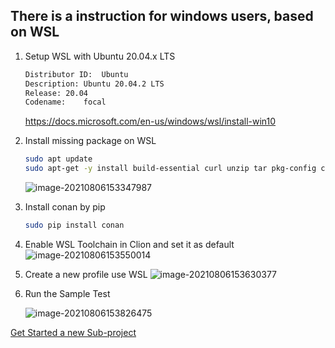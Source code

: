 ## There is a instruction for windows users, based on WSL

1. Setup WSL with Ubuntu 20.04.x LTS

   ```sh
   Distributor ID:	Ubuntu
   Description:	Ubuntu 20.04.2 LTS
   Release:	20.04
   Codename:	focal
   ```

   https://docs.microsoft.com/en-us/windows/wsl/install-win10
   

2. Install missing package on WSL

   ```sh
   sudo apt update
   sudo apt-get -y install build-essential curl unzip tar pkg-config cmake python3-pip gdb
   ```

   ![image-20210806153347987](https://minio.llycloud.com/image/uPic/image-202108063dmcEx.png)

3. Install conan by pip

   ```sh
   sudo pip install conan
   ```

4. Enable WSL Toolchain in Clion and set it as default
   ![image-20210806153550014](https://minio.llycloud.com/image/uPic/image-20210806hfddZp.png)

5. Create a new profile use WSL
   ![image-20210806153630377](https://minio.llycloud.com/image/uPic/image-20210806iMBdfg.png)

6. Run the Sample Test

   ![image-20210806153826475](https://minio.llycloud.com/image/uPic/image-20210806TtKKS0.png)



[Get Started a new Sub-project](https://github.com/AkideLiu/CCCT#get-stated-a-new-sub-project)

 